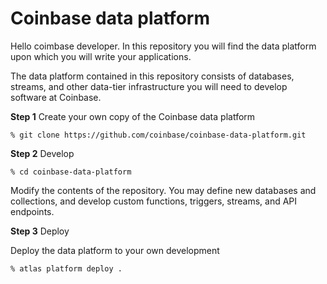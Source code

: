 # Coinbase data platform

Hello coimbase developer. In this repository you will find the data platform upon which you will write your applications. 

The data platform contained in this repository consists of databases, streams, and other data-tier infrastructure you will need to develop software at Coinbase.

**Step 1** Create your own copy of the Coinbase data platform

```
% git clone https://github.com/coinbase/coinbase-data-platform.git
```

**Step 2** Develop 

```
% cd coinbase-data-platform 
```

Modify the contents of the repository. You may define new databases and collections, and develop custom functions, triggers, streams, and API endpoints. 

**Step 3** Deploy

Deploy the data platform to your own development 

```
% atlas platform deploy .
```


